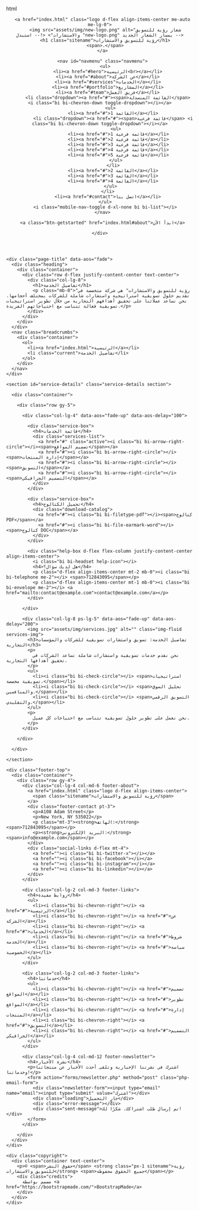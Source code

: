 html
<!DOCTYPE html>
<html lang="en">

<head>
  <meta charset="utf-8">
  <meta content="width=device-width, initial-scale=1.0" name="viewport">
  <title>Service Details - رؤية للتسويق والاستشارات</title>
  <meta name="description" content="">
  <meta name="keywords" content="">

  <!-- Favicons -->
  <link href="assets/img/favicon.png" rel="icon">
  <link href="assets/img/apple-touch-icon.png" rel="apple-touch-icon">

  <!-- Fonts -->
  <link href="https://fonts.googleapis.com" rel="preconnect">
  <link href="https://fonts.gstatic.com" rel="preconnect" crossorigin>
  <link href="https://fonts.googleapis.com/css2?family=Roboto:ital,wght@0,100;0,300;0,400;0,500;0,700;0,900;1,100;1,300;1,400;1,500;1,700;1,900&display=swap" rel="stylesheet">

  <!-- Vendor CSS Files -->
  <link href="assets/vendor/bootstrap/css/bootstrap.min.css" rel="stylesheet">
  <link href="assets/vendor/bootstrap-icons/bootstrap-icons.css" rel="stylesheet">
  <link href="assets/vendor/aos/aos.css" rel="stylesheet">
  <link href="assets/vendor/swiper/swiper-bundle.min.css" rel="stylesheet">
  <link href="assets/vendor/glightbox/css/glightbox.min.css" rel="stylesheet">

  <!-- Main CSS File -->
  <link href="assets/css/main.css" rel="stylesheet">
</head>

<body class="service-details-page">

  <header id="header" class="header d-flex align-items-center position-relative">
    <div class="container-fluid container-xl position-relative d-flex align-items-center justify-content-between">

      <a href="index.html" class="logo d-flex align-items-center me-auto me-lg-0">
        <img src="assets/img/new-logo.png" alt="شعار رؤية للتسويق والاستشارات"> <!-- استبدل "new-logo.png" بمسار الشعار الجديد -->
        <h1 class="sitename">رؤية للتسويق والاستشارات</h1>
        <span>.</span>
      </a>

      <nav id="navmenu" class="navmenu">
        <ul>
          <li><a href="#hero">الرئيسية<br></a></li>
          <li><a href="#about">عن الشركة</a></li>
          <li><a href="#services">الخدمات</a></li>
          <li><a href="#portfolio">المشاريع</a></li>
          <li><a href="#team">فريق العمل</a></li>
          <li class="dropdown"><a href="#"><span>القائمة المنسدلة</span> <i class="bi bi-chevron-down toggle-dropdown"></i></a>
            <ul>
              <li><a href="#">القائمة 1</a></li>
              <li class="dropdown"><a href="#"><span>قائمة فرعية</span> <i class="bi bi-chevron-down toggle-dropdown"></i></a>
                <ul>
                  <li><a href="#">قائمة فرعية 1</a></li>
                  <li><a href="#">قائمة فرعية 2</a></li>
                  <li><a href="#">قائمة فرعية 3</a></li>
                  <li><a href="#">قائمة فرعية 4</a></li>
                  <li><a href="#">قائمة فرعية 5</a></li>
                </ul>
              </li>
              <li><a href="#">القائمة 2</a></li>
              <li><a href="#">القائمة 3</a></li>
              <li><a href="#">القائمة 4</a></li>
            </ul>
          </li>
          <li><a href="#contact">اتصل بنا</a></li>
        </ul>
        <i class="mobile-nav-toggle d-xl-none bi bi-list"></i>
      </nav>

      <a class="btn-getstarted" href="index.html#about">ابدأ الآن</a>

    </div>
  </header>

  <main class="main">

    <div class="page-title" data-aos="fade">
      <div class="heading">
        <div class="container">
          <div class="row d-flex justify-content-center text-center">
            <div class="col-lg-8">
              <h1>تفاصيل الخدمة</h1>
              <p class="mb-0">"رؤية للتسويق والاستشارات" هي شركة متخصصة في تقديم حلول تسويقية استراتيجية واستشارات شاملة للشركات بمختلف أحجامها. نحن نساعد عملائنا على تحقيق أهدافهم التجارية من خلال تطوير استراتيجيات تسويقية فعالة تتناسب مع احتياجاتهم الفريدة.</p>
            </div>
          </div>
        </div>
      </div>
      <nav class="breadcrumbs">
        <div class="container">
          <ol>
            <li><a href="index.html">الرئيسية</a></li>
            <li class="current">تفاصيل الخدمة</li>
          </ol>
        </div>
      </nav>
    </div>

    <section id="service-details" class="service-details section">

      <div class="container">

        <div class="row gy-5">

          <div class="col-lg-4" data-aos="fade-up" data-aos-delay="100">

            <div class="service-box">
              <h4>قائمة الخدمات</h4>
              <div class="services-list">
                <a href="#" class="active"><i class="bi bi-arrow-right-circle"></i><span>تصميم المواقع</span></a>
                <a href="#"><i class="bi bi-arrow-right-circle"></i><span>إدارة المنتجات</span></a>
                <a href="#"><i class="bi bi-arrow-right-circle"></i><span>التسويق</span></a>
                <a href="#"><i class="bi bi-arrow-right-circle"></i><span>التصميم الجرافيكي</span></a>
              </div>
            </div>

            <div class="service-box">
              <h4>تحميل الكتالوج</h4>
              <div class="download-catalog">
                <a href="#"><i class="bi bi-filetype-pdf"></i><span>كتالوج PDF</span></a>
                <a href="#"><i class="bi bi-file-earmark-word"></i><span>كتالوج DOC</span></a>
              </div>
            </div>

            <div class="help-box d-flex flex-column justify-content-center align-items-center">
              <i class="bi bi-headset help-icon"></i>
              <h4>هل لديك سؤال؟</h4>
              <p class="d-flex align-items-center mt-2 mb-0"><i class="bi bi-telephone me-2"></i> <span>712843095</span></p>
              <p class="d-flex align-items-center mt-1 mb-0"><i class="bi bi-envelope me-2"></i> <a href="mailto:contact@example.com">contact@example.com</a></p>
            </div>

          </div>

          <div class="col-lg-8 ps-lg-5" data-aos="fade-up" data-aos-delay="200">
            <img src="assets/img/services.jpg" alt="" class="img-fluid services-img">
            <h3>تفاصيل الخدمة: تسويق واستشارات تسويقية للشركات والمؤسسات التجارية</h3>
            <p>
              نحن نقدم خدمات تسويقية واستشارات شاملة تساعد الشركات في تحقيق أهدافها التجارية.
            </p>
            <ul>
              <li><i class="bi bi-check-circle"></i> <span>استراتيجيات تسويقية مخصصة.</span></li>
              <li><i class="bi bi-check-circle"></i> <span>تحليل السوق والمنافسين.</span></li>
              <li><i class="bi bi-check-circle"></i> <span>التسويق الرقمي والتقليدي.</span></li>
            </ul>
            <p>
              نحن نعمل على تطوير حلول تسويقية تتناسب مع احتياجات كل عميل.
            </p>
          </div>

        </div>

      </div>

    </section>

  </main>

  <footer id="footer" class="footer dark-background">

    <div class="footer-top">
      <div class="container">
        <div class="row gy-4">
          <div class="col-lg-4 col-md-6 footer-about">
            <a href="index.html" class="logo d-flex align-items-center">
              <span class="sitename">رؤية للتسويق والاستشارات</span>
            </a>
            <div class="footer-contact pt-3">
              <p>A108 Adam Street</p>
              <p>New York, NY 535022</p>
              <p class="mt-3"><strong>الهاتف:</strong> <span>712843095</span></p>
              <p><strong>البريد الإلكتروني:</strong> <span>info@example.com</span></p>
            </div>
            <div class="social-links d-flex mt-4">
              <a href=""><i class="bi bi-twitter-x"></i></a>
              <a href=""><i class="bi bi-facebook"></i></a>
              <a href=""><i class="bi bi-instagram"></i></a>
              <a href=""><i class="bi bi-linkedin"></i></a>
            </div>
          </div>

          <div class="col-lg-2 col-md-3 footer-links">
            <h4>روابط مفيدة</h4>
            <ul>
              <li><i class="bi bi-chevron-right"></i> <a href="#">الرئيسية</a></li>
              <li><i class="bi bi-chevron-right"></i> <a href="#">عن الشركة</a></li>
              <li><i class="bi bi-chevron-right"></i> <a href="#">الخدمات</a></li>
              <li><i class="bi bi-chevron-right"></i> <a href="#">شروط الخدمة</a></li>
              <li><i class="bi bi-chevron-right"></i> <a href="#">سياسة الخصوصية</a></li>
            </ul>
          </div>

          <div class="col-lg-2 col-md-3 footer-links">
            <h4>خدماتنا</h4>
            <ul>
              <li><i class="bi bi-chevron-right"></i> <a href="#">تصميم المواقع</a></li>
              <li><i class="bi bi-chevron-right"></i> <a href="#">تطوير المواقع</a></li>
              <li><i class="bi bi-chevron-right"></i> <a href="#">إدارة المنتجات</a></li>
              <li><i class="bi bi-chevron-right"></i> <a href="#">التسويق</a></li>
              <li><i class="bi bi-chevron-right"></i> <a href="#">التصميم الجرافيكي</a></li>
            </ul>
          </div>

          <div class="col-lg-4 col-md-12 footer-newsletter">
            <h4>نشرة الأخبار</h4>
            <p>اشترك في نشرتنا الإخبارية وتلقى أحدث الأخبار عن منتجاتنا وخدماتنا!</p>
            <form action="forms/newsletter.php" method="post" class="php-email-form">
              <div class="newsletter-form"><input type="email" name="email"><input type="submit" value="اشترك"></div>
              <div class="loading">جارٍ التحميل</div>
              <div class="error-message"></div>
              <div class="sent-message">تم إرسال طلب اشتراكك. شكرًا لك!</div>
            </form>
          </div>

        </div>
      </div>
    </div>

    <div class="copyright">
      <div class="container text-center">
        <p>© <span>حقوق النشر</span> <strong class="px-1 sitename">رؤية للتسويق والاستشارات</strong> <span>جميع الحقوق محفوظة</span></p>
        <div class="credits">
          مصمم بواسطة <a href="https://bootstrapmade.com/">BootstrapMade</a>
        </div>
      </div>
    </div>

  </footer>

  <a href="#" id="scroll-top" class="scroll-top d-flex align-items-center justify-content-center"><i class="bi bi-arrow-up-short"></i></a>

  <div id="preloader"></div>

  <script src="assets/vendor/bootstrap/js/bootstrap.bundle.min.js"></script>
  <script src="assets/vendor/php-email-form/validate.js"></script>
  <script src="assets/vendor/aos/aos.js"></script>
  <script src="assets/vendor/swiper/swiper-bundle.min.js"></script>
  <script src="assets/vendor/glightbox/js/glightbox.min.js"></script>
  <script src="assets/vendor/imagesloaded/imagesloaded.pkgd.min.js"></script>
  <script src="assets/vendor/isotope-layout/isotope.pkgd.min.js"></script>
  <script src="assets/vendor/purecounter/purecounter_vanilla.js"></script>
  <script src="assets/js/main.js"></script>

</body>

</html

